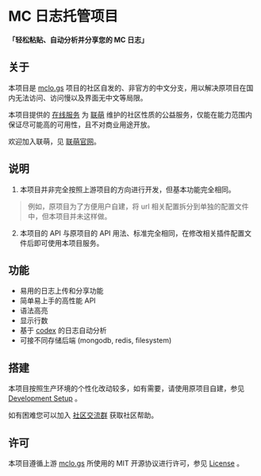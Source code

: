 # MC 日志托管项目

**「轻松粘贴、自动分析并分享您的 MC 日志」**

## 关于

本项目是 [mclo.gs](mclo.gs) 项目的社区自发的、非官方的中文分支，用以解决原项目在国内无法访问、访问慢以及界面无中文等局限。

本项目提供的 [在线服务](https://logs.lianmoe.cn) 为 [联萌](https://www.lianmoe.cn) 维护的社区性质的公益服务，仅能在能力范围内保证尽可能高的可用性，且不对商业用途开放。

欢迎加入联萌，见 [联萌官网](https://www.lianmoe.cn)。 

## 说明

1. 本项目并非完全按照上游项目的方向进行开发，但基本功能完全相同。
> 例如，原项目为了方便用户自建，将 url 相关配置拆分到单独的配置文件中，但本项目并未这样做。
2. 本项目的 API 与原项目的 API 用法、标准完全相同，在修改相关插件配置文件后即可使用本项目服务。

## 功能

* 易用的日志上传和分享功能
* 简单易上手的高性能 API 
* 语法高亮
* 显示行数
* 基于 [codex](https://github.com/aternosorg/codex-minecraft) 的日志自动分析
* 可接不同存储后端 (mongodb, redis, filesystem)

## 搭建

本项目按照生产环境的个性化改动较多，如有需要，请使用原项目自建，参见 [Development Setup](https://github.com/Lianmoe/mclogs#development-setup) 。

如有困难您可以加入 [社区交流群](https://qm.qq.com/cgi-bin/qm/qr?authKey=aifKEcRSapH3pgCIIQ58qJmRs0QtiiNkeiMK3eldabfI0TJGYKje5YMgP%2FVjTFRY&k=YdLYzpkxXUwwlie6HJ1GjcnC0BgWN3es&noverify=0&group_code=749988690) 获取社区帮助。

## 许可

本项目遵循上游 [mclo.gs](https://github.com/Lianmoe/mclogs) 所使用的 MIT 开源协议进行许可，参见 [License](LICENSE) 。
